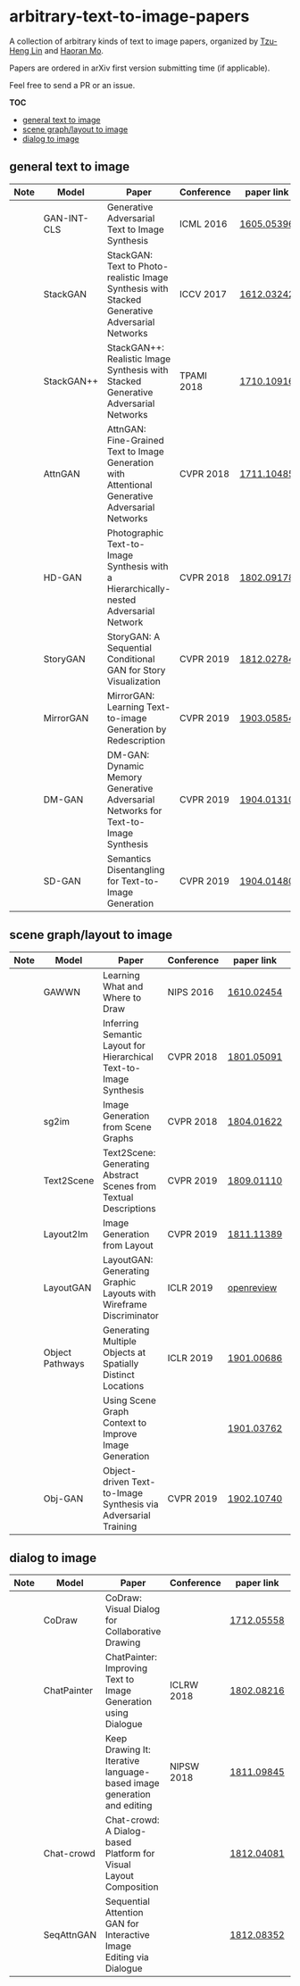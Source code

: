 # arbitrary-text-to-image-papers
A collection of arbitrary kinds of text to image papers, organized by [Tzu-Heng Lin](https://lzhbrian.me) and [Haoran Mo](https://github.com/MarkMoHR).

Papers are ordered in arXiv first version submitting time (if applicable).

Feel free to send a PR or an issue.




**TOC**

* [general text to image](#general-text-to-image)
* [scene graph/layout to image](#scene-graphlayout-to-image)
* [dialog to image](#dialog-to-image)



## general text to image

| Note | Model       | Paper                                                        | Conference | paper link                                     | code link                                                    |
| ---- | ----------- | ------------------------------------------------------------ | ---------- | ---------------------------------------------- | ------------------------------------------------------------ |
|      | GAN-INT-CLS | Generative Adversarial Text to Image Synthesis               | ICML 2016  | [1605.05396](https://arxiv.org/abs/1605.05396) | [reedscot/icml2016](https://github.com/reedscot/icml2016)    |
|      | StackGAN    | StackGAN: Text to Photo-realistic Image Synthesis with Stacked Generative Adversarial Networks | ICCV 2017  | [1612.03242](https://arxiv.org/abs/1612.03242) | [hanzhanggit/StackGAN](https://github.com/hanzhanggit/StackGAN) |
|      | StackGAN++  | StackGAN++: Realistic Image Synthesis with Stacked Generative Adversarial Networks | TPAMI 2018 | [1710.10916](https://arxiv.org/abs/1710.10916) | [hanzhanggit/StackGAN-v2](https://github.com/hanzhanggit/StackGAN-v2) |
|      | AttnGAN     | AttnGAN: Fine-Grained Text to Image Generation with Attentional Generative Adversarial Networks | CVPR 2018  | [1711.10485](https://arxiv.org/abs/1711.10485) | [taoxugit/AttnGAN](https://github.com/taoxugit/AttnGAN)      |
|      | HD-GAN     | Photographic Text-to-Image Synthesis with a Hierarchically-nested Adversarial Network | CVPR 2018  | [1802.09178](https://arxiv.org/pdf/1802.09178.pdf) | [ypxie/HDGan](https://github.com/ypxie/HDGan)      |
|      | StoryGAN    | StoryGAN: A Sequential Conditional GAN for Story Visualization | CVPR 2019 | [1812.02784](https://arxiv.org/abs/1812.02784) |  [yitong91/StoryGAN](https://github.com/yitong91/StoryGAN)    |
|      | MirrorGAN   | MirrorGAN: Learning Text-to-image Generation by Redescription | CVPR 2019  | [1903.05854](https://arxiv.org/abs/1903.05854) |
|      | DM-GAN   | DM-GAN: Dynamic Memory Generative Adversarial Networks for Text-to-Image Synthesis | CVPR 2019  | [1904.01310](https://arxiv.org/abs/1904.01310) |
|      | SD-GAN   | Semantics Disentangling for Text-to-Image Generation | CVPR 2019  | [1904.01480](https://arxiv.org/abs/1904.01480) | 


## scene graph/layout to image

| Note | Model           | Paper                                                        | Conference | paper link                                               | code link                                                    |
| ---- | --------------- | ------------------------------------------------------------ | ---------- | -------------------------------------------------------- | ------------------------------------------------------------ |
|      | GAWWN           | Learning What and Where to Draw                              | NIPS 2016  | [1610.02454](https://arxiv.org/abs/1610.02454)           | [reedscot/nips2016](https://github.com/reedscot/nips2016)    |
|      |                 | Inferring Semantic Layout for Hierarchical Text-to-Image Synthesis | CVPR 2018  | [1801.05091](https://arxiv.org/abs/1801.05091)           |                                                              |
|      | sg2im           | Image Generation from Scene Graphs                           | CVPR 2018  | [1804.01622](https://arxiv.org/abs/1804.01622)           | [google/sg2im](https://github.com/google/sg2im)              |
|      | Text2Scene      | Text2Scene: Generating Abstract Scenes from Textual Descriptions | CVPR 2019  | [1809.01110](https://arxiv.org/abs/1809.01110)           |  [uvavision/Text2Image](https://github.com/uvavision/Text2Image)            |
|      | Layout2Im       | Image Generation from Layout                                 | CVPR 2019 | [1811.11389](https://arxiv.org/abs/1811.11389)           |                                                              |
|      | LayoutGAN       | LayoutGAN: Generating Graphic Layouts with Wireframe Discriminator | ICLR 2019  | [openreview](https://openreview.net/forum?id=HJxB5sRcFQ) |                                                              |
|      | Object Pathways | Generating Multiple Objects at Spatially Distinct Locations  | ICLR 2019  | [1901.00686](https://arxiv.org/abs/1901.00686)           | [tohinz/multiple-objects-gan](https://github.com/tohinz/multiple-objects-gan) |
|      |                 | Using Scene Graph Context to Improve Image Generation        |            | [1901.03762](https://arxiv.org/abs/1901.03762)           |                                                              |
|      | Obj-GAN     | Object-driven Text-to-Image Synthesis via Adversarial Training | CVPR 2019  | [1902.10740](https://arxiv.org/abs/1902.10740) |                                                              |


## dialog to image

| Note | Model       | Paper                                                        | Conference | paper link                                     | code link                                                    |
| ---- | ----------- | ------------------------------------------------------------ | ---------- | ---------------------------------------------- | ------------------------------------------------------------ |
|      | CoDraw      | CoDraw: Visual Dialog for Collaborative Drawing              |            | [1712.05558](https://arxiv.org/abs/1712.05558) | [CoDraw dataset](https://github.com/facebookresearch/CoDraw) |
|      | ChatPainter | ChatPainter: Improving Text to Image Generation using Dialogue | ICLRW 2018 | [1802.08216](https://arxiv.org/abs/1802.08216) |                                                              |
|      |             | Keep Drawing It: Iterative language-based image generation and editing | NIPSW 2018 | [1811.09845](https://arxiv.org/abs/1811.09845) | [CLEVR dataset](https://github.com/facebookresearch/clevr-dataset-gen) |
|      | Chat-crowd  | Chat-crowd: A Dialog-based Platform for Visual Layout Composition |            | [1812.04081](https://arxiv.org/abs/1812.04081) | [uvavision/chat-crowd](https://github.com/uvavision/chat-crowd) |
|      | SeqAttnGAN  | Sequential Attention GAN for Interactive Image Editing via Dialogue |            | [1812.08352](https://arxiv.org/abs/1812.08352) |                                                              |

